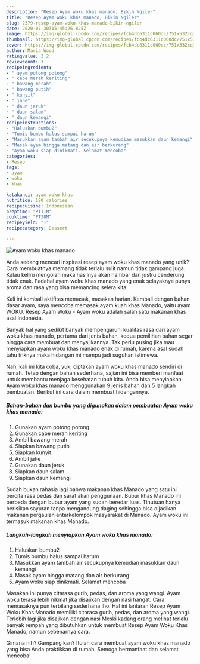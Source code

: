 ```yaml
---
description: "Resep Ayam woku khas manado, Bikin Ngiler"
title: "Resep Ayam woku khas manado, Bikin Ngiler"
slug: 2379-resep-ayam-woku-khas-manado-bikin-ngiler
date: 2020-07-30T15:45:26.825Z
image: https://img-global.cpcdn.com/recipes/fcb4dc6311c060dc/751x532cq70/ayam-woku-khas-manado-foto-resep-utama.jpg
thumbnail: https://img-global.cpcdn.com/recipes/fcb4dc6311c060dc/751x532cq70/ayam-woku-khas-manado-foto-resep-utama.jpg
cover: https://img-global.cpcdn.com/recipes/fcb4dc6311c060dc/751x532cq70/ayam-woku-khas-manado-foto-resep-utama.jpg
author: Maria Wood
ratingvalue: 3.2
reviewcount: 3
recipeingredient:
- " ayam potong potong"
- " cabe merah keriting"
- " bawang merah"
- " bawang putih"
- " kunyit"
- " jahe"
- " daun jeruk"
- " daun salam"
- " daun kemangi"
recipeinstructions:
- "Haluskan bumbu2"
- "Tumis bumbu halus sampai harum"
- "Masukkan ayam tambah air secukupnya kemudian masukkan daun kemangi"
- "Masak ayam hingga matang dan air berkurang"
- "Ayam woku siap dinikmati. Selamat mencoba"
categories:
- Resep
tags:
- ayam
- woku
- khas

katakunci: ayam woku khas 
nutrition: 180 calories
recipecuisine: Indonesian
preptime: "PT11M"
cooktime: "PT38M"
recipeyield: "1"
recipecategory: Dessert

---
```



![Ayam woku khas manado](https://img-global.cpcdn.com/recipes/fcb4dc6311c060dc/751x532cq70/ayam-woku-khas-manado-foto-resep-utama.jpg)

Anda sedang mencari inspirasi resep ayam woku khas manado yang unik? Cara membuatnya memang tidak terlalu sulit namun tidak gampang juga. Kalau keliru mengolah maka hasilnya akan hambar dan justru cenderung tidak enak. Padahal ayam woku khas manado yang enak selayaknya punya aroma dan rasa yang bisa memancing selera kita.

Kali ini kembali aktifitas memasak, masakan harian. Kembali dengan bahan dasar ayam, saya mencoba memasak ayam kuah khas Manado, yaitu ayam WOKU. Resep Ayam Woku - Ayam woku adalah salah satu makanan khas asal Indonesia.

Banyak hal yang sedikit banyak mempengaruhi kualitas rasa dari ayam woku khas manado, pertama dari jenis bahan, kedua pemilihan bahan segar hingga cara membuat dan menyajikannya. Tak perlu pusing jika mau menyiapkan ayam woku khas manado enak di rumah, karena asal sudah tahu triknya maka hidangan ini mampu jadi suguhan istimewa.


Nah, kali ini kita coba, yuk, ciptakan ayam woku khas manado sendiri di rumah. Tetap dengan bahan sederhana, sajian ini bisa memberi manfaat untuk membantu menjaga kesehatan tubuh kita. Anda bisa menyiapkan Ayam woku khas manado menggunakan 9 jenis bahan dan 5 langkah pembuatan. Berikut ini cara dalam membuat hidangannya.

<!--inarticleads1-->

##### Bahan-bahan dan bumbu yang digunakan dalam pembuatan Ayam woku khas manado:

1. Gunakan  ayam potong potong
1. Gunakan  cabe merah keriting
1. Ambil  bawang merah
1. Siapkan  bawang putih
1. Siapkan  kunyit
1. Ambil  jahe
1. Gunakan  daun jeruk
1. Siapkan  daun salam
1. Siapkan  daun kemangi


Sudah bukan rahasia lagi bahwa makanan khas Manado yang satu ini bercita rasa pedas dan sarat akan penggunaan. Bubur khas Manado ini berbeda dengan bubur ayam yang sudah beredar luas. Tinutuan hanya berisikan sayuran tanpa mengandung daging sehingga bisa dijadikan makanan pergaulan antarkelompok masyarakat di Manado. Ayam woku ini termasuk makanan khas Manado. 

<!--inarticleads2-->

##### Langkah-langkah menyiapkan Ayam woku khas manado:

1. Haluskan bumbu2
1. Tumis bumbu halus sampai harum
1. Masukkan ayam tambah air secukupnya kemudian masukkan daun kemangi
1. Masak ayam hingga matang dan air berkurang
1. Ayam woku siap dinikmati. Selamat mencoba


Masakan ini punya citarasa gurih, pedas, dan aroma yang wangi. Ayam woku terasa lebih nikmat jika disajikan dengan nasi hangat. Cara memasaknya pun terbilang sederhana lho. Hal ini lantaran Resep Ayam Woku Khas Manado memiliki citarasa gurih, pedas, dan aroma yang wangi. Terlebih lagi jika disajikan dengan nasi Meski kadang orang melihat terlalu banyak rempah yang dibutuhkan untuk membuat Resep Ayam Woku Khas Manado, namun sebenarnya cara. 

Gimana nih? Gampang kan? Itulah cara membuat ayam woku khas manado yang bisa Anda praktikkan di rumah. Semoga bermanfaat dan selamat mencoba!
